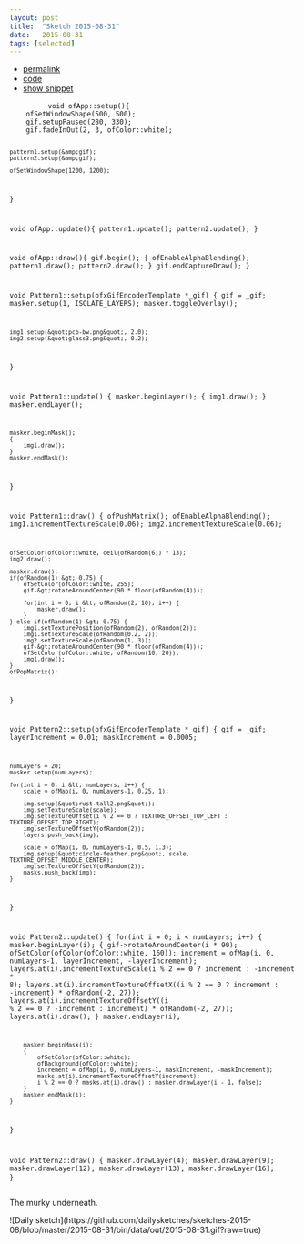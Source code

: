 ```yaml
---
layout: post
title:  "Sketch 2015-08-31"
date:   2015-08-31
tags: [selected]
---
```

<div class="code">
    <ul>
		<li><a href="{% post_url 2015-08-31-sketch %}">permalink</a></li>
		<li><a href="https://github.com/dailysketches/sketches-2015-08/tree/master/2015-08-31">code</a></li>
		<li><a href="#" class="snippet-button">show snippet</a></li>
	</ul>
    <pre class="snippet">
        <code class="cpp">void ofApp::setup(){
    ofSetWindowShape(500, 500);
    gif.setupPaused(280, 330);
    gif.fadeInOut(2, 3, ofColor::white);
    
    pattern1.setup(&amp;gif);
    pattern2.setup(&amp;gif);

    ofSetWindowShape(1200, 1200);
}

void ofApp::update(){
    pattern1.update();
    pattern2.update();
}

void ofApp::draw(){
    gif.begin();
    {
        ofEnableAlphaBlending();
        pattern1.draw();
        pattern2.draw();
    }
    gif.endCaptureDraw();
}

void Pattern1::setup(ofxGifEncoderTemplate *_gif) {
    gif = _gif;
    masker.setup(1, ISOLATE_LAYERS);
    masker.toggleOverlay();
    
    img1.setup(&quot;pcb-bw.png&quot;, 2.0);
    img2.setup(&quot;glass3.png&quot;, 0.2);
}

void Pattern1::update() {
    masker.beginLayer();
    {
        img1.draw();
    }
    masker.endLayer();
    
    masker.beginMask();
    {
        img1.draw();
    }
    masker.endMask();
}

void Pattern1::draw() {
    ofPushMatrix();
    ofEnableAlphaBlending();
    img1.incrementTextureScale(0.06);
    img2.incrementTextureScale(0.06);
    
    ofSetColor(ofColor::white, ceil(ofRandom(6)) * 13);
    img2.draw();
    
    masker.draw();
    if(ofRandom(1) &gt; 0.75) {
        ofSetColor(ofColor::white, 255);
        gif-&gt;rotateAroundCenter(90 * floor(ofRandom(4)));
        
        for(int i = 0; i &lt; ofRandom(2, 10); i++) {
            masker.draw();
        }
    } else if(ofRandom(1) &gt; 0.75) {
        img1.setTexturePosition(ofRandom(2), ofRandom(2));
        img1.setTextureScale(ofRandom(0.2, 2));
        img2.setTextureScale(ofRandom(1, 3));
        gif-&gt;rotateAroundCenter(90 * floor(ofRandom(4)));
        ofSetColor(ofColor::white, ofRandom(10, 20));
        img1.draw();
    }
    ofPopMatrix();
}

void Pattern2::setup(ofxGifEncoderTemplate *_gif) {
    gif = _gif;
    layerIncrement = 0.01;
    maskIncrement = 0.0005;
    
    numLayers = 20;
    masker.setup(numLayers);
    
    for(int i = 0; i &lt; numLayers; i++) {
        scale = ofMap(i, 0, numLayers-1, 0.25, 1);

        img.setup(&quot;rust-tall2.png&quot;);
        img.setTextureScale(scale);
        img.setTextureOffset(i % 2 == 0 ? TEXTURE_OFFSET_TOP_LEFT : TEXTURE_OFFSET_TOP_RIGHT);
        img.setTextureOffsetY(ofRandom(2));
        layers.push_back(img);
        
        scale = ofMap(i, 0, numLayers-1, 0.5, 1.3);
        img.setup(&quot;circle-feather.png&quot;, scale, TEXTURE_OFFSET_MIDDLE_CENTER);
        img.setTextureOffsetY(ofRandom(2));
        masks.push_back(img);
    }
}

void Pattern2::update() {
    for(int i = 0; i &lt; numLayers; i++) {
        masker.beginLayer(i);
        {
            gif-&gt;rotateAroundCenter(i * 90);
            ofSetColor(ofColor(ofColor::white, 160));
            increment = ofMap(i, 0, numLayers-1, layerIncrement, -layerIncrement);
            layers.at(i).incrementTextureScale(i % 2 == 0 ? increment : -increment * 8);
            layers.at(i).incrementTextureOffsetX((i % 2 == 0 ? increment : -increment) * ofRandom(-2, 27));
            layers.at(i).incrementTextureOffsetY((i % 2 == 0 ? -increment : increment) * ofRandom(-2, 27));
            layers.at(i).draw();
        }
        masker.endLayer(i);
        
        masker.beginMask(i);
        {
            ofSetColor(ofColor::white);
            ofBackground(ofColor::white);
            increment = ofMap(i, 0, numLayers-1, maskIncrement, -maskIncrement);
            masks.at(i).incrementTextureOffsetY(increment);
            i % 2 == 0 ? masks.at(i).draw() : masker.drawLayer(i - 1, false);
        }
        masker.endMask(i);
    }
}

void Pattern2::draw() {
    masker.drawLayer(4);
    masker.drawLayer(9);
    masker.drawLayer(12);
    masker.drawLayer(13);
    masker.drawLayer(16);
}</code>
    </pre>
</div>
<p class="description">The murky underneath.</p>
![Daily sketch](https://github.com/dailysketches/sketches-2015-08/blob/master/2015-08-31/bin/data/out/2015-08-31.gif?raw=true)
